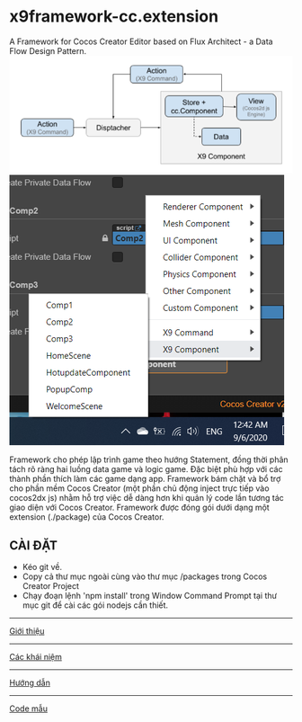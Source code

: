# x9framework-cc.extension
A Framework for Cocos Creator Editor based on Flux Architect - a Data Flow Design Pattern.
![](https://github.com/hallopatidu/x9framework-CCExtension/blob/master/doc/images/fig02.PNG)
![Cứ kế thừa là có thể được phân loại trong cocos creator](https://github.com/hallopatidu/x9framework-CCExtension/blob/master/doc/images/fig03.png)

Framework cho phép lập trình game theo hướng Statement, đồng thời phân tách rõ ràng hai luồng data game và logic game. Đặc biệt phù hợp với các thành phần thích làm các game dạng app.
Framework bám chặt và bổ trợ cho phần mềm Cocos Creator (một phần chủ động inject trực tiếp vào cocos2dx js) nhằm hỗ trợ việc dễ dàng hơn khi quản lý code lần tương tác giao diện với Cocos Creator.  Framework được đóng gói dưới dạng một extension (./package) của Cocos Creator.

## CÀI ĐẶT
* Kéo git về.
* Copy cả thư mục ngoài cùng vào thư mục /packages trong Cocos Creator Project
* Chạy đoạn lệnh 'npm install' trong Window Command Prompt tại thư mục git để cài các gói nodejs cần thiết.


***
[Giới thiệu](https://github.com/hallopatidu/x9framework-CCExtension/wiki/Gi%E1%BB%9Bi-thi%E1%BB%87u)
***
[Các khái niệm](https://github.com/hallopatidu/x9framework-CCExtension/wiki/C%C3%A1c-kh%C3%A1i-ni%E1%BB%87m-(Concepts))
***
[Hướng dẫn](https://github.com/hallopatidu/x9framework-CCExtension/wiki/H%C6%B0%E1%BB%9Bng-d%E1%BA%ABn-(Example))
***
[Code mẫu](https://github.com/hallopatidu/x9framework-example)


